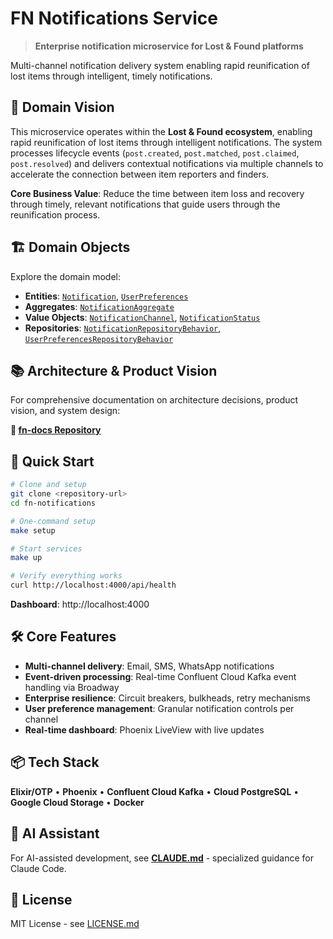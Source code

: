 # FN Notifications Service

> **Enterprise notification microservice for Lost & Found platforms**

Multi-channel notification delivery system enabling rapid reunification of lost items through intelligent, timely notifications.

## 🎯 Domain Vision

This microservice operates within the **Lost & Found ecosystem**, enabling rapid reunification of lost items through intelligent notifications. The system processes lifecycle events (`post.created`, `post.matched`, `post.claimed`, `post.resolved`) and delivers contextual notifications via multiple channels to accelerate the connection between item reporters and finders.

**Core Business Value**: Reduce the time between item loss and recovery through timely, relevant notifications that guide users through the reunification process.

## 🏗️ Domain Objects

Explore the domain model:

- **Entities**: [`Notification`](lib/fn_notifications/domain/entities/notification.ex), [`UserPreferences`](lib/fn_notifications/domain/entities/user_preferences.ex)
- **Aggregates**: [`NotificationAggregate`](lib/fn_notifications/domain/aggregates/notification_aggregate.ex)
- **Value Objects**: [`NotificationChannel`](lib/fn_notifications/domain/value_objects/notification_channel.ex), [`NotificationStatus`](lib/fn_notifications/domain/value_objects/notification_status.ex)
- **Repositories**: [`NotificationRepositoryBehavior`](lib/fn_notifications/domain/repositories/notification_repository_behavior.ex), [`UserPreferencesRepositoryBehavior`](lib/fn_notifications/domain/repositories/user_preferences_repository_behavior.ex)

## 📚 Architecture & Product Vision

For comprehensive documentation on architecture decisions, product vision, and system design:

**📖 [fn-docs Repository](https://github.com/your-org/fn-docs)**

## 🚀 Quick Start

```bash
# Clone and setup
git clone <repository-url>
cd fn-notifications

# One-command setup
make setup

# Start services
make up

# Verify everything works
curl http://localhost:4000/api/health
```

**Dashboard**: http://localhost:4000

## 🛠️ Core Features

- **Multi-channel delivery**: Email, SMS, WhatsApp notifications
- **Event-driven processing**: Real-time Confluent Cloud Kafka event handling via Broadway
- **Enterprise resilience**: Circuit breakers, bulkheads, retry mechanisms
- **User preference management**: Granular notification controls per channel
- **Real-time dashboard**: Phoenix LiveView with live updates

## 📦 Tech Stack

**Elixir/OTP** • **Phoenix** • **Confluent Cloud Kafka** • **Cloud PostgreSQL** • **Google Cloud Storage** • **Docker**

## 🧞 AI Assistant

For AI-assisted development, see **[CLAUDE.md](CLAUDE.md)** - specialized guidance for Claude Code.

## 📄 License

MIT License - see [LICENSE.md](LICENSE.md)